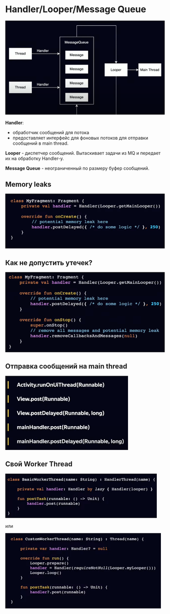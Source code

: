 # Handler/Looper/Message Queue

![](res/handler.png)

**Handler**:

- обработчик сообщений для потока
- предоставляет интерфейс для фоновых потоков для отправки сообщений в main thread.

**Looper** - диспетчер сообщений. Вытаскивает задачи из MQ и передает их на обработку Handler-у.

**Message Queue** - неограниченный по размеру буфер сообщений.

## Memory leaks

![](res/handler-2.png)

## Как не допустить утечек?

![](res/handler-3.png)

## Отправка сообщений на main thread

![](res/handler-4.png)

## Свой Worker Thread

![](res/handler-5.png)

или

![](res/handler-6.png)
